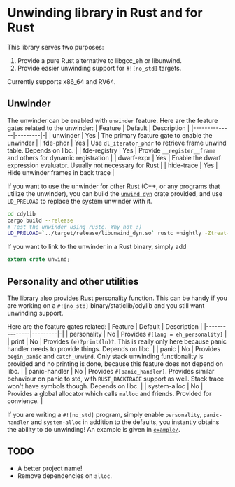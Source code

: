 Unwinding library in Rust and for Rust
======================================

This library serves two purposes:
1. Provide a pure Rust alternative to libgcc_eh or libunwind.
2. Provide easier unwinding support for `#![no_std]` targets.

Currently supports x86_64 and RV64.

## Unwinder

The unwinder can be enabled with `unwinder` feature. Here are the feature gates related to
the unwinder:
| Feature      | Default | Description |
|--------------|---------|-|
| unwinder     | Yes     | The primary feature gate to enable the unwinder |
| fde-phdr     | Yes     | Use `dl_iterator_phdr` to retrieve frame unwind table. Depends on libc. |
| fde-registry | Yes     | Provide `__register__frame` and others for dynamic registration |
| dwarf-expr   | Yes     | Enable the dwarf expression evaluator. Usually not necessary for Rust |
| hide-trace   | Yes     | Hide unwinder frames in back trace |

If you want to use the unwinder for other Rust (C++, or any programs that utilize the unwinder), you can build the [`unwind_dyn`](cdylib) crate provided, and use `LD_PRELOAD` to replace the system unwinder with it.
```sh
cd cdylib
cargo build --release
# Test the unwinder using rustc. Why not :)
LD_PRELOAD=`../target/release/libunwind_dyn.so` rustc +nightly -Ztreat-err-as-bug
```

If you want to link to the unwinder in a Rust binary, simply add
```rust
extern crate unwind;
```

## Personality and other utilities

The library also provides Rust personality function. This can be handy if you are working on a `#![no_std]` binary/staticlib/cdylib and you still want unwinding support.

Here are the feature gates related:
| Feature       | Default | Description |
|---------------|---------|-|
| personality   | No      | Provides `#[lang = eh_personality]` |
| print         | No      | Provides `(e)?print(ln)?`. This is really only here because panic handler needs to provide things. Depends on libc. |
| panic         | No      | Provides `begin_panic` and `catch_unwind`. Only stack unwinding functionality is provided and no printing is done, because this feature does not depend on libc. |
| panic-handler | No      | Provides `#[panic_handler]`. Provides similar behaviour on panic to std, with `RUST_BACKTRACE` support as well. Stack trace won't have symbols though. Depends on libc. |
| system-alloc  | No      | Provides a global allocator which calls `malloc` and friends. Provided for convience. |

If you are writing a `#![no_std]` program, simply enable `personality`, `panic-handler` and `system-alloc` in addition to the defaults, you instantly obtains the ability to do unwinding! An example is given in [`example/`](example).

## TODO

* A better project name!
* Remove dependencies on `alloc`.
